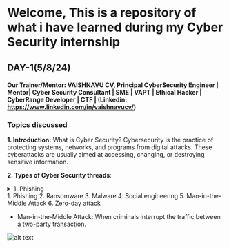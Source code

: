 # Welcome, This is a repository of what i have learned during my Cyber Security internship

## DAY-1(5/8/24)
#### Our Trainer/Mentor: VAISHNAVU CV, Principal CyberSecurity Engineer | Mentor| Cyber Security Consultant | SME | VAPT | Ethical Hacker | CyberRange Developer | CTF | (Linkedin: https://www.linkedin.com/in/vaishnavucv/)
### Topics discussed
__1. Introduction:__ What is Cyber Security?
Cybersecurity is the practice of protecting systems, networks, and programs from digital attacks. These cyberattacks are usually aimed at accessing, changing, or destroying sensitive information.

__2. Types of Cyber Security threads__: 
<details>
   <summary>1. Phishing</summary>
   <p>Content 1 Content 1 Content 1 Content 1 Content 1</p>
</details>
1. Phishing                             
2. Ransomware                              
3. Malware                             
4. Social engineering                   
5. Man-in-the-Middle Attack             
6. Zero-day attack                      

* Man-in-the-Middle Attack: When criminals interrupt the traffic between a two-party transaction.

![alt text](http://url/to/img.png)
   




